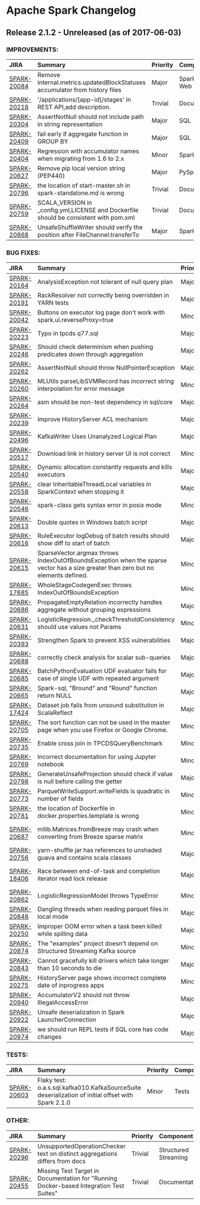 
<!---
# Licensed to the Apache Software Foundation (ASF) under one
# or more contributor license agreements.  See the NOTICE file
# distributed with this work for additional information
# regarding copyright ownership.  The ASF licenses this file
# to you under the Apache License, Version 2.0 (the
# "License"); you may not use this file except in compliance
# with the License.  You may obtain a copy of the License at
#
#     http://www.apache.org/licenses/LICENSE-2.0
#
# Unless required by applicable law or agreed to in writing, software
# distributed under the License is distributed on an "AS IS" BASIS,
# WITHOUT WARRANTIES OR CONDITIONS OF ANY KIND, either express or implied.
# See the License for the specific language governing permissions and
# limitations under the License.
-->
# Apache Spark Changelog

## Release 2.1.2 - Unreleased (as of 2017-06-03)



### IMPROVEMENTS:

| JIRA | Summary | Priority | Component | Reporter | Contributor |
|:---- |:---- | :--- |:---- |:---- |:---- |
| [SPARK-20084](https://issues.apache.org/jira/browse/SPARK-20084) | Remove internal.metrics.updatedBlockStatuses accumulator from history files |  Major | Spark Core, Web UI | Ryan Blue | Ryan Blue |
| [SPARK-20218](https://issues.apache.org/jira/browse/SPARK-20218) | '/applications/[app-id]/stages' in REST API,add description. |  Trivial | Documentation | guoxiaolongzte | guoxiaolongzte |
| [SPARK-20304](https://issues.apache.org/jira/browse/SPARK-20304) | AssertNotNull should not include path in string representation |  Major | SQL | Reynold Xin | Reynold Xin |
| [SPARK-20409](https://issues.apache.org/jira/browse/SPARK-20409) | fail early if aggregate function in GROUP BY |  Major | SQL | Wenchen Fan | Wenchen Fan |
| [SPARK-20404](https://issues.apache.org/jira/browse/SPARK-20404) | Regression with accumulator names when migrating from 1.6 to 2.x |  Minor | Spark Core | Sergey Zhemzhitsky | Sergey Zhemzhitsky |
| [SPARK-20627](https://issues.apache.org/jira/browse/SPARK-20627) | Remove pip local version string (PEP440) |  Major | PySpark | holdenk | holdenk |
| [SPARK-20796](https://issues.apache.org/jira/browse/SPARK-20796) | the location of start-master.sh in spark-standalone.md is wrong |  Trivial | Documentation | liuzhaokun | liuzhaokun |
| [SPARK-20759](https://issues.apache.org/jira/browse/SPARK-20759) | SCALA\_VERSION in \_config.yml,LICENSE and Dockerfile should be consistent with pom.xml |  Trivial | Documentation | liuzhaokun | liuzhaokun |
| [SPARK-20868](https://issues.apache.org/jira/browse/SPARK-20868) | UnsafeShuffleWriter should verify the position after FileChannel.transferTo |  Major | Spark Core | Wenchen Fan | Wenchen Fan |


### BUG FIXES:

| JIRA | Summary | Priority | Component | Reporter | Contributor |
|:---- |:---- | :--- |:---- |:---- |:---- |
| [SPARK-20164](https://issues.apache.org/jira/browse/SPARK-20164) | AnalysisException not tolerant of null query plan |  Major | SQL | Kunal Khamar | Kunal Khamar |
| [SPARK-20191](https://issues.apache.org/jira/browse/SPARK-20191) | RackResolver not correctly being overridden in YARN tests |  Major | YARN | Marcelo Vanzin | Marcelo Vanzin |
| [SPARK-20042](https://issues.apache.org/jira/browse/SPARK-20042) | Buttons on executor log page don't work with spark.ui.reverseProxy=true |  Minor | Web UI | Oliver Koeth | Oliver Koeth |
| [SPARK-20223](https://issues.apache.org/jira/browse/SPARK-20223) | Typo in tpcds q77.sql |  Major | SQL | Zhenhua Wang | Zhenhua Wang |
| [SPARK-20246](https://issues.apache.org/jira/browse/SPARK-20246) | Should check determinism when pushing predicates down through aggregation |  Major | SQL | Weiluo Ren | Wenchen Fan |
| [SPARK-20262](https://issues.apache.org/jira/browse/SPARK-20262) | AssertNotNull should throw NullPointerException |  Major | SQL | Reynold Xin | Reynold Xin |
| [SPARK-20260](https://issues.apache.org/jira/browse/SPARK-20260) | MLUtils parseLibSVMRecord has incorrect string interpolation for error message |  Minor | ML | Vijay Krishna Ramesh | Vijay Krishna Ramesh |
| [SPARK-20264](https://issues.apache.org/jira/browse/SPARK-20264) | asm should be non-test dependency in sql/core |  Major | Build, SQL | Reynold Xin | Reynold Xin |
| [SPARK-20239](https://issues.apache.org/jira/browse/SPARK-20239) | Improve HistoryServer ACL mechanism |  Major | Spark Core | Saisai Shao | Saisai Shao |
| [SPARK-20496](https://issues.apache.org/jira/browse/SPARK-20496) | KafkaWriter Uses Unanalyzed Logical Plan |  Major | Structured Streaming | Bill Chambers | Bill Chambers |
| [SPARK-20517](https://issues.apache.org/jira/browse/SPARK-20517) | Download link in history server UI is not correct |  Minor | Spark Core | Saisai Shao | Saisai Shao |
| [SPARK-20540](https://issues.apache.org/jira/browse/SPARK-20540) | Dynamic allocation constantly requests and kills executors |  Major | Spark Core, YARN | Ryan Blue | Ryan Blue |
| [SPARK-20558](https://issues.apache.org/jira/browse/SPARK-20558) | clear InheritableThreadLocal variables in SparkContext when stopping it |  Major | Spark Core | Wenchen Fan | Wenchen Fan |
| [SPARK-20546](https://issues.apache.org/jira/browse/SPARK-20546) | spark-class gets syntax error in posix mode |  Minor | Deploy | Jessie Yu | Jessie Yu |
| [SPARK-20613](https://issues.apache.org/jira/browse/SPARK-20613) | Double quotes in Windows batch script |  Major | Windows | Jarrett Meyer | Jarrett Meyer |
| [SPARK-20616](https://issues.apache.org/jira/browse/SPARK-20616) | RuleExecutor logDebug of batch results should show diff to start of batch |  Major | SQL | Juliusz Sompolski | Juliusz Sompolski |
| [SPARK-20615](https://issues.apache.org/jira/browse/SPARK-20615) | SparseVector.argmax throws IndexOutOfBoundsException when the sparse vector has a size greater than zero but no elements defined. |  Minor | ML, MLlib | Jon McLean | Jon McLean |
| [SPARK-17685](https://issues.apache.org/jira/browse/SPARK-17685) | WholeStageCodegenExec throws IndexOutOfBoundsException |  Minor | SQL | Yuming Wang | Yuming Wang |
| [SPARK-20686](https://issues.apache.org/jira/browse/SPARK-20686) | PropagateEmptyRelation incorrectly handles aggregate without grouping expressions |  Major | Optimizer, SQL | Josh Rosen | Josh Rosen |
| [SPARK-20631](https://issues.apache.org/jira/browse/SPARK-20631) | LogisticRegression.\_checkThresholdConsistency should use values not Params |  Minor | ML, PySpark | Maciej Szymkiewicz | Maciej Szymkiewicz |
| [SPARK-20393](https://issues.apache.org/jira/browse/SPARK-20393) | Strengthen Spark to prevent XSS vulnerabilities |  Major | Web UI | Nicholas Marion | Nicholas Marion |
| [SPARK-20688](https://issues.apache.org/jira/browse/SPARK-20688) | correctly check analysis for scalar sub-queries |  Major | SQL | Wenchen Fan | Wenchen Fan |
| [SPARK-20685](https://issues.apache.org/jira/browse/SPARK-20685) | BatchPythonEvaluation UDF evaluator fails for case of single UDF with repeated argument |  Major | PySpark | Josh Rosen | Josh Rosen |
| [SPARK-20665](https://issues.apache.org/jira/browse/SPARK-20665) | Spark-sql, "Bround" and "Round" function return NULL |  Major | SQL | liuxian | liuxian |
| [SPARK-17424](https://issues.apache.org/jira/browse/SPARK-17424) | Dataset job fails from unsound substitution in ScalaReflect |  Major | Spark Core | Ryan Blue | Ryan Blue |
| [SPARK-20705](https://issues.apache.org/jira/browse/SPARK-20705) | The sort function can not be used in the master page when you use Firefox or Google Chrome. |  Minor | Web UI | guoxiaolongzte | guoxiaolongzte |
| [SPARK-20735](https://issues.apache.org/jira/browse/SPARK-20735) | Enable cross join in TPCDSQueryBenchmark |  Minor | SQL, Tests | Dongjoon Hyun | Dongjoon Hyun |
| [SPARK-20769](https://issues.apache.org/jira/browse/SPARK-20769) | Incorrect documentation for using Jupyter notebook |  Minor | Documentation | Andrew Ray | Andrew Ray |
| [SPARK-20798](https://issues.apache.org/jira/browse/SPARK-20798) | GenerateUnsafeProjection should check if value is null before calling the getter |  Major | SQL | Ala Luszczak | Ala Luszczak |
| [SPARK-20773](https://issues.apache.org/jira/browse/SPARK-20773) | ParquetWriteSupport.writeFields is quadratic in number of fields |  Minor | SQL | T Poterba | T Poterba |
| [SPARK-20781](https://issues.apache.org/jira/browse/SPARK-20781) | the location of Dockerfile in docker.properties.template is wrong |  Minor | Mesos | liuzhaokun | liuzhaokun |
| [SPARK-20687](https://issues.apache.org/jira/browse/SPARK-20687) | mllib.Matrices.fromBreeze may crash when converting from Breeze sparse matrix |  Minor | MLlib | Ignacio Bermudez Corrales | Ignacio Bermudez Corrales |
| [SPARK-20756](https://issues.apache.org/jira/browse/SPARK-20756) | yarn-shuffle jar has references to unshaded guava and contains scala classes |  Major | YARN | Mark Grover | Mark Grover |
| [SPARK-18406](https://issues.apache.org/jira/browse/SPARK-18406) | Race between end-of-task and completion iterator read lock release |  Major | Block Manager, Spark Core | Josh Rosen | Jiang Xingbo |
| [SPARK-20862](https://issues.apache.org/jira/browse/SPARK-20862) | LogisticRegressionModel throws TypeError |  Minor | MLlib, PySpark | Bago Amirbekian | Bago Amirbekian |
| [SPARK-20848](https://issues.apache.org/jira/browse/SPARK-20848) | Dangling threads when reading parquet files in local mode |  Major | Input/Output, SQL | Nick Pritchard | Liang-Chi Hsieh |
| [SPARK-20250](https://issues.apache.org/jira/browse/SPARK-20250) | Improper OOM error when a task been killed while spilling data |  Major | Spark Core | Feng Zhu | coneyliu |
| [SPARK-20874](https://issues.apache.org/jira/browse/SPARK-20874) | The "examples" project doesn't depend on Structured Streaming Kafka source |  Minor | Examples | Shixiong Zhu | Shixiong Zhu |
| [SPARK-20843](https://issues.apache.org/jira/browse/SPARK-20843) | Cannot gracefully kill drivers which take longer than 10 seconds to die |  Major | Spark Core | Michael Allman | Shixiong Zhu |
| [SPARK-20275](https://issues.apache.org/jira/browse/SPARK-20275) | HistoryServer page shows incorrect complete date of inprogress apps |  Minor | Spark Core | Saisai Shao | Saisai Shao |
| [SPARK-20940](https://issues.apache.org/jira/browse/SPARK-20940) | AccumulatorV2 should not throw IllegalAccessError |  Major | Spark Core | Shixiong Zhu | Shixiong Zhu |
| [SPARK-20922](https://issues.apache.org/jira/browse/SPARK-20922) | Unsafe deserialization in Spark LauncherConnection |  Major | Spark Submit | Aditya Sharad | Marcelo Vanzin |
| [SPARK-20974](https://issues.apache.org/jira/browse/SPARK-20974) | we should run REPL tests if SQL core has code changes |  Major | Build | Wenchen Fan | Wenchen Fan |


### TESTS:

| JIRA | Summary | Priority | Component | Reporter | Contributor |
|:---- |:---- | :--- |:---- |:---- |:---- |
| [SPARK-20603](https://issues.apache.org/jira/browse/SPARK-20603) | Flaky test: o.a.s.sql.kafka010.KafkaSourceSuite deserialization of initial offset with Spark 2.1.0 |  Minor | Tests | Shixiong Zhu | Shixiong Zhu |


### OTHER:

| JIRA | Summary | Priority | Component | Reporter | Contributor |
|:---- |:---- | :--- |:---- |:---- |:---- |
| [SPARK-20296](https://issues.apache.org/jira/browse/SPARK-20296) | UnsupportedOperationChecker text on distinct aggregations differs from docs |  Trivial | Structured Streaming | Jason Tokayer | Jason Tokayer |
| [SPARK-20455](https://issues.apache.org/jira/browse/SPARK-20455) | Missing Test Target in Documentation for "Running Docker-based Integration Test Suites" |  Trivial | Documentation | Armin Braun | Armin Braun |


